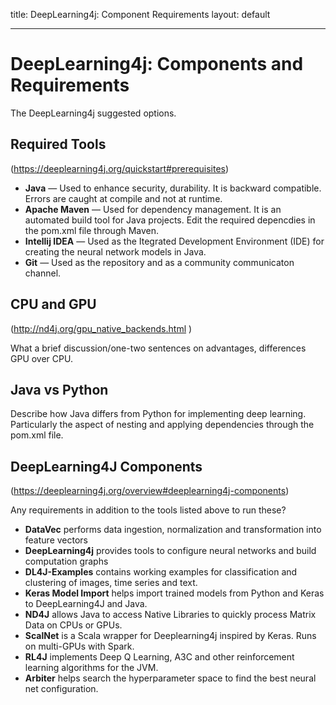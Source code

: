 title: DeepLearning4j: Component Requirements
layout: default

------

# DeepLearning4j: Components and Requirements

The DeepLearning4j suggested options.

## Required Tools

(https://deeplearning4j.org/quickstart#prerequisites)

- **Java** — Used to enhance security, durability. It is backward compatible. Errors are caught at compile and not at runtime. 
- **Apache Maven** — Used for dependency management. It is an automated build tool for Java projects. Edit the required depencdies in the pom.xml file through Maven.
- **Intellij IDEA** — Used as the Itegrated Development Environment (IDE) for creating the neural network models in Java. 
- **Git** — Used as the repository and as a community communicaton channel.

## CPU and GPU

(http://nd4j.org/gpu_native_backends.html )

What a brief discussion/one-two sentences on advantages, differences GPU over CPU. 

## Java vs Python

Describe how Java differs from Python for implementing deep learning. Particularly the aspect of nesting and applying dependencies through the pom.xml file.  

## DeepLearning4J Components

(https://deeplearning4j.org/overview#deeplearning4j-components)

Any requirements in addition to the tools listed above to run these?

- **DataVec** performs data ingestion, normalization and transformation into feature vectors
- **DeepLearning4j** provides tools to configure neural networks and build computation graphs
- **DL4J-Examples** contains working examples for classification and clustering of images, time series and text.
- **Keras Model Import** helps import trained models from Python and Keras to DeepLearning4J and Java.
- **ND4J** allows Java to access Native Libraries to quickly process Matrix Data on CPUs or GPUs.
- **ScalNet** is a Scala wrapper for Deeplearning4j inspired by Keras. Runs on multi-GPUs with Spark.
- **RL4J** implements Deep Q Learning, A3C and other reinforcement learning algorithms for the JVM.
- **Arbiter** helps search the hyperparameter space to find the best neural net configuration.



 

